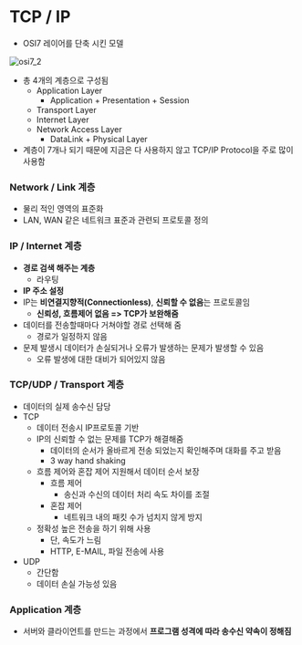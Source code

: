 # TCP / IP

-  OSI7 레이어를 단축 시킨 모델

![osi7_2](https://media.vlpt.us/images/xldksps4/post/980fe5d0-fcfe-4395-9148-0a110475ba26/image.png)

- 총 4개의 계층으로 구성됨
  - Application Layer
    - Application + Presentation + Session
  - Transport Layer
  - Internet Layer
  - Network Access Layer
    - DataLink + Physical Layer
- 계층이 7개나 되기 때문에 지금은 다 사용하지 않고 TCP/IP Protocol을 주로 많이 사용함

### Network / Link 계층

- 물리 적인 영역의 표준화
- LAN, WAN 같은 네트워크 표준과 관련되 프로토콜 정의

### IP / Internet 계층

- **경로 검색 해주는 계층**
  - 라우팅
- **IP 주소 설정**
- IP는 **비연결지향적(Connectionless)**, **신뢰할 수 없음**는 프로토콜임
  - **신뢰성, 흐름제어 없음 => TCP가 보완해줌**
- 데이터를 전송할때마다 거쳐야할 경로 선택해 줌
  - 경로가 일정하지 않음
- 문제 발생시 데이터가 손실되거나 오류가 발생하는 문제가 발생할 수 있음
  - 오류 발생에 대한 대비가 되어있지 않음

### TCP/UDP / Transport 계층

- 데이터의 실제 송수신 담당
- TCP
  - 데이터 전송시 IP프로토콜 기반
  - IP의 신뢰할 수 없는 문제를 TCP가 해결해줌
    - 데이터의 순서가 올바르게 전송 되었는지 확인해주며 대화를 주고 받음
    - 3 way hand shaking
  - 흐름 제어와 혼잡 제어 지원해서 데이터 순서 보장
    - 흐름 제어
      - 송신과 수신의 데이터 처리 속도 차이를 조절
    - 혼잡 제어
      - 네트워크 내의 패킷 수가 넘치지 않게 방지
  - 정확성 높은 전송을 하기 위해 사용
    - 단, 속도가 느림
    - HTTP, E-MAIL, 파일 전송에 사용
- UDP
  - 간단함
  - 데이터 손실 가능성 있음

### Application 계층

- 서버와 클라이언트를 만드는 과정에서 **프로그램 성격에 따라 송수신 약속이 정해짐**